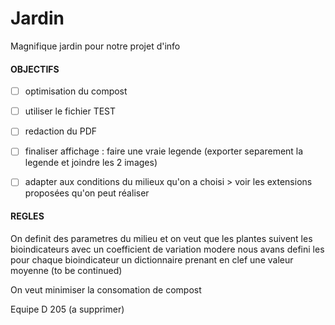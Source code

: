 # Jardin
Magnifique jardin pour notre projet d'info

#### OBJECTIFS
- [ ] optimisation du compost

- [ ] utiliser le fichier TEST

- [ ] redaction du PDF

- [ ] finaliser affichage : faire une vraie legende (exporter separement la legende et joindre les 2 images)

- [ ] adapter aux conditions du milieux qu'on a choisi > voir les extensions proposées qu'on peut réaliser 


#### REGLES

On definit des parametres du milieu
et on veut que les plantes suivent les bioindicateurs 
avec un coefficient de variation modere
nous avans defini les pour chaque bioindicateur un dictionnaire
prenant en clef  une valeur moyenne (to be continued)


On veut minimiser la consomation de compost

Equipe D 205 (a supprimer)